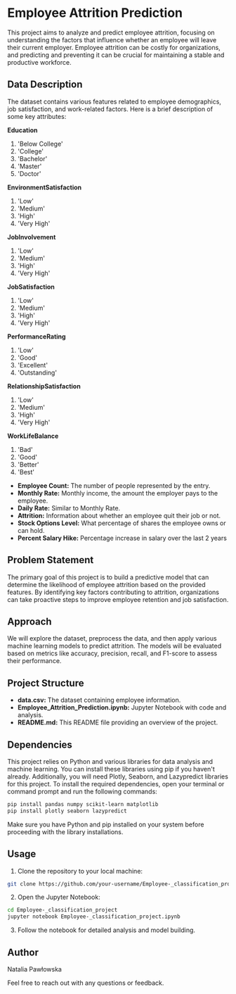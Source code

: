 # Employee Attrition Prediction
This project aims to analyze and predict employee attrition, focusing on understanding the factors that influence whether an employee will leave their current employer. Employee attrition can be costly for organizations, and predicting and preventing it can be crucial for maintaining a stable and productive workforce.

## Data Description
The dataset contains various features related to employee demographics, job satisfaction, and work-related factors. Here is a brief description of some key attributes:

**Education**
1. 'Below College'
2. 'College'
3. 'Bachelor'
4. 'Master'
5. 'Doctor'
   
**EnvironmentSatisfaction**
1. 'Low'
2. 'Medium'
3. 'High'
4. 'Very High'
   
**JobInvolvement**
1. 'Low'
2. 'Medium'
3. 'High'
4. 'Very High'
   
**JobSatisfaction**
1. 'Low'
2. 'Medium'
3. 'High'
4. 'Very High'
   
**PerformanceRating**
1. 'Low'
2. 'Good'
3. 'Excellent'
4. 'Outstanding'
   
**RelationshipSatisfaction**
1. 'Low'
2. 'Medium'
3. 'High'
4. 'Very High'
   
**WorkLifeBalance**
1. 'Bad'
2. 'Good'
3. 'Better'
4. 'Best'


* **Employee Count:** The number of people represented by the entry.
* **Monthly Rate:** Monthly income, the amount the employer pays to the employee.
* **Daily Rate:** Similar to Monthly Rate.
* **Attrition:** Information about whether an employee quit their job or not.
* **Stock Options Level:** What percentage of shares the employee owns or can hold.
* **Percent Salary Hike:** Percentage increase in salary over the last 2 years

## Problem Statement

The primary goal of this project is to build a predictive model that can determine the likelihood of employee attrition based on the provided features. By identifying key factors contributing to attrition, organizations can take proactive steps to improve employee retention and job satisfaction.

## Approach

We will explore the dataset, preprocess the data, and then apply various machine learning models to predict attrition. The models will be evaluated based on metrics like accuracy, precision, recall, and F1-score to assess their performance.

## Project Structure

* **data.csv:** The dataset containing employee information.
* **Employee_Attrition_Prediction.ipynb:** Jupyter Notebook with code and analysis.
* **README.md:** This README file providing an overview of the project.

## Dependencies

This project relies on Python and various libraries for data analysis and machine learning. You can install these libraries using pip if you haven't already. Additionally, you will need Plotly, Seaborn, and Lazypredict libraries for this project. To install the required dependencies, open your terminal or command prompt and run the following commands:
```bash
pip install pandas numpy scikit-learn matplotlib
pip install plotly seaborn lazypredict
```
Make sure you have Python and pip installed on your system before proceeding with the library installations.

## Usage
1. Clone the repository to your local machine:

```bash
git clone https://github.com/your-username/Employee-_classification_project.git
```
2. Open the Jupyter Notebook:

```bash
cd Employee-_classification_project
jupyter notebook Employee-_classification_project.ipynb
```
3. Follow the notebook for detailed analysis and model building.

## Author

Natalia Pawłowska

Feel free to reach out with any questions or feedback.



